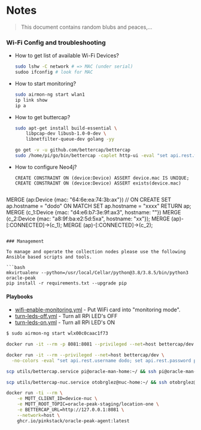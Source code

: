 #  Notes

> This document contains random blubs and peaces,...

### Wi-Fi Config and troubleshooting

- How to get list of available Wi-Fi Devices?
    ```bash
    sudo lshw -C network # => MAC (under serial)
    sudoo ifconfig # look for MAC
    ```
- How to start monitoring?
    ```bash
    sudo airmon-ng start wlan1
    ip link show
    ip a
    ```    
- How to get buttercap?
    ```bash
    sudo apt-get install build-essential \
        libpcap-dev libusb-1.0-0-dev \
        libnetfilter-queue-dev golang -yy
  
    go get -v -u github.com/bettercap/bettercap
    sudo /home/pi/go/bin/bettercap -caplet http-ui -eval "set api.rest.websocket true; set wifi.interface wlan1; wifi.recon on"
    ```
- How to configure Neo4j? 
  ```cypher 
  CREATE CONSTRAINT ON (device:Device) ASSERT device.mac IS UNIQUE;
  CREATE CONSTRAINT ON (device:Device) ASSERT exists(device.mac)
 
 MERGE (ap:Device {mac: "64:6e:ea:74:3b:ax"}) 
 	// ON CREATE SET ap.hostname = "dodo" 
 	ON MATCH SET ap.hostname = "xxxx" 
 RETURN ap;
 MERGE (c_1:Device {mac: "d4:e6:b7:3e:9f:ax3", hostname: ""})
 MERGE (c_2:Device {mac: "a8:9f:ba:e2:5d:5xa", hostname: "xx"});
 MERGE (ap)-[:CONNECTED]->(c_1);
 MERGE (ap)-[:CONNECTED]->(c_2);
 
  ```

### Management

To manage and operate the collection nodes please use the following Ansible based scripts and tools.

```bash
mkvirtualenv --python=/usr/local/Cellar/python@3.8/3.8.5/bin/python3 oracle-peak
pip install -r requirements.txt --upgrade pip
```

#### Playbooks

- [wifi-enable-monitoring.yml](../playbooks/wifi-enable-monitoring.yml) - Put WiFi card into "monitoring mode".
- [turn-leds-off.yml](../playbooks/turn-leds-off.yml) - Turn all RPi LED's OFF
- [turn-leds-on.yml](../playbooks/turn-leds-on.yml) - Turn all RPi LED's ON

```bash
$ sudo airmon-ng start wlx00c0caac1f73

docker run -it --rm -p 8081:8081 --privileged --net=host bettercap/dev -caplet http-ui -eval "set api.rest on; set wifi.interface wlx00c0caac1f73; wifi.recon on" --no-colors

```


```bash
docker run -it --rm --privileged --net=host bettercap/dev \
  -no-colors -eval "set api.rest.username dodo; set api.rest.password pass; set api.rest.address 0.0.0.0; set http.server.address 0.0.0.0; api.rest on; set wifi.interface wlx00c0caac1f73; wifi.recon on"

scp utils/bettercap.service pi@oracle-man-home:~/ && ssh pi@oracle-man-home -x "sudo cp /home/pi/bettercap.service /etc/systemd/system/"

scp utils/bettercap-nuc.service otobrglez@nuc-home:~/ && ssh otobrglez@nuc-home -x "sudo cp /home/otobrglez/bettercap-nuc.service /etc/systemd/system/bettercap.service"

docker run -ti --rm \
    -e MQTT_CLIENT_ID=device-nuc \
    -e MQTT_ROOT_TOPIC=oracle-peak-staging/location-one \
    -e BETTERCAP_URL=http://127.0.0.1:8081 \
    --network=host \
    ghcr.io/pinkstack/oracle-peak-agent:latest
```
